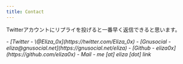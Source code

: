 ```yaml
---
title: Contact
---
```


Twitterアカウントにリプライを投げると一番早く返信できると思います。

<address>
- [Twitter - \@Eliza_0x](https://twitter.com/Eliza_0x)
- [Gnusocial - eliza@gnusocial.net](https://gnusocial.net/eliza)
- [Github - eliza0x](https://github.com/eliza0x)
- Mail - me [at] eliza [dot] link
</address>

